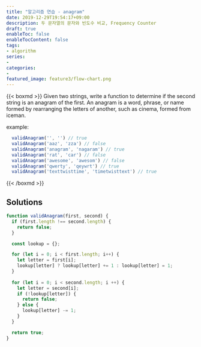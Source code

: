 ```yaml
---
title: "알고리즘 연습 - anagram"
date: 2019-12-29T19:54:17+09:00
description: 두 문자열의 문자와 빈도수 비교, Frequency Counter
draft: true
enableToc: false
enableTocContent: false
tags:
- algorithm
series:
-
categories:
-
featured_image: feature3/flow-chart.png
---
```


{{< boxmd >}}
Given two strings, write a function to determine if the second string is an anagram of the first. An anagram is a word, phrase, or name formed by rearranging the letters of another, such as cinema, formed from iceman.

example:

```javascript
  validAnagram('', '') // true
  validAnagram('aaz', 'zza') // false
  validAnagram('anagram', 'nagaram') // true
  validAnagram('rat', 'car') // false
  validAnagram('awesome', 'awesom') // false
  validAnagram('qwerty', 'qeywrt') // true
  validAnagram('texttwisttime', 'timetwisttext') // true
```

{{< /boxmd >}}

## Solutions

```javascript
function validAnagram(first, second) {
  if (first.length !== second.length) {
    return false;
  }

  const lookup = {};

  for (let i = 0; i < first.length; i++) {
    let letter = first[i];
    lookup[letter] ? lookup[letter] += 1 : lookup[letter] = 1;
  }
  
  for (let i = 0; i < second.length; i ++) {
    let letter = second[i];
    if (!lookup[letter]) {
      return false;
    } else {
      lookup[letter] -= 1;
    }
  }

  return true;
}
```